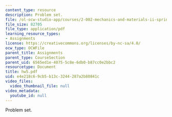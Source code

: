 ```yaml
---
content_type: resource
description: Problem set.
file: /ol-ocw-studio-app/courses/2-002-mechanics-and-materials-ii-spring-2004/e4e218c69cb5b13c3244287a2b80841c_hw5.pdf
file_size: 82705
file_type: application/pdf
learning_resource_types:
- Assignments
license: https://creativecommons.org/licenses/by-nc-sa/4.0/
ocw_type: OCWFile
parent_title: Assignments
parent_type: CourseSection
parent_uid: 6565ed1e-4075-5c8e-6db0-b87cc0e2bbc2
resourcetype: Document
title: hw5.pdf
uid: e4e218c6-9cb5-b13c-3244-287a2b80841c
video_files:
  video_thumbnail_file: null
video_metadata:
  youtube_id: null
---
```

Problem set.